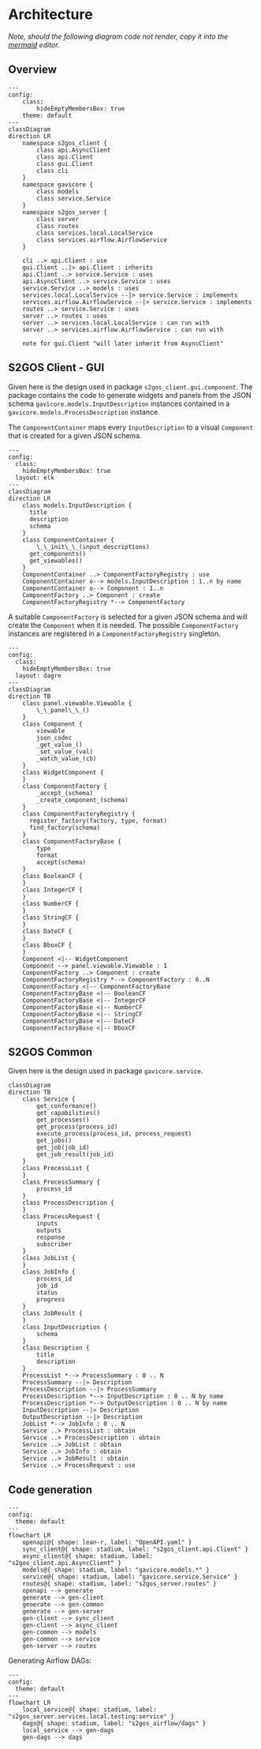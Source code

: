 # Architecture

_Note, should the following diagram code not render, copy it 
into the [mermaid](https://www.mermaidchart.com/) editor._

## Overview

```mermaid
---
config:
    class:
        hideEmptyMembersBox: true
    theme: default
---
classDiagram
direction LR
    namespace s2gos_client {
        class api.AsyncClient
        class api.Client
        class gui.Client
        class cli
    }
    namespace gavicore {
        class models
        class service.Service
    }
    namespace s2gos_server {
        class server
        class routes
        class services.local.LocalService
        class services.airflow.AirflowService
    }

    cli ..> api.Client : use
    gui.Client ..|> api.Client : inherits
    api.Client ..> service.Service : uses
    api.AsyncClient ..> service.Service : uses
    service.Service ..> models : uses
    services.local.LocalService --|> service.Service : implements
    services.airflow.AirflowService --|> service.Service : implements
    routes ..> service.Service : uses
    server ..> routes : uses
    server ..> services.local.LocalService : can run with
    server ..> services.airflow.AirflowService : can run with
    
    note for gui.Client "will later inherit from AsyncClient"
```

## S2GOS Client - GUI

Given here is the design used in package `s2gos_client.gui.component`.
The package contains the code to generate widgets and panels from the 
JSON schema `gavicore.models.InputDescription` instances contained in
a `gavicore.models.ProcessDescription` instance.

The `ComponentContainer` maps every `InputDescription` to a visual 
`Component` that is created for a given JSON schema.  

```mermaid
---
config:
  class:
    hideEmptyMembersBox: true
  layout: elk
---
classDiagram
direction LR
    class models.InputDescription {
      title
      description
      schema
    }
    class ComponentContainer {
	    \_\_init\_\_(input_descriptions)
      get_components()
      get_viewables()
    }
    ComponentContainer ..> ComponentFactoryRegistry : use
    ComponentContainer o--> models.InputDescription : 1..n by name
    ComponentContainer o--> Component : 1..n
    ComponentFactory ..> Component : create
    ComponentFactoryRegistry *--> ComponentFactory
```

A suitable `ComponentFactory` is selected for a given JSON schema
and will create the `Component` when it is needed.
The possible `ComponentFactory` instances are registered in a
 `ComponentFactoryRegistry` singleton.

```mermaid
---
config:
  class:
    hideEmptyMembersBox: true
  layout: dagre
---
classDiagram
direction TB
    class panel.viewable.Viewable {
	    \_\_panel\_\_()
    }
    class Component {
	    viewable
	    json_codec
	    _get_value_()
	    _set_value_(val)
	    _watch_value_(cb)
    }
    class WidgetComponent {
    }
    class ComponentFactory {
	    _accept_(schema)
	    _create_component_(schema)
    }
    class ComponentFactoryRegistry {
      register_factory(factory, type, format)
      find_factory(schema)
    }
    class ComponentFactoryBase {
	    type
	    format
	    accept(schema)
    }
    class BooleanCF {
    }
    class IntegerCF {
    }
    class NumberCF {
    }
    class StringCF {
    }
    class DateCF {
    }
    class BboxCF {
    }
    Component <|-- WidgetComponent
    Component --> panel.viewable.Viewable : 1 
    ComponentFactory ..> Component : create
    ComponentFactoryRegistry *--> ComponentFactory : 0..N
    ComponentFactory <|-- ComponentFactoryBase
    ComponentFactoryBase <|-- BooleanCF
    ComponentFactoryBase <|-- IntegerCF
    ComponentFactoryBase <|-- NumberCF
    ComponentFactoryBase <|-- StringCF
    ComponentFactoryBase <|-- DateCF
    ComponentFactoryBase <|-- BboxCF
```

## S2GOS Common

Given here is the design used in package `gavicore.service`.

```mermaid
classDiagram
direction TB
    class Service {
        get_conformance()
        get_capabilities()
        get_processes()
        get_process(process_id)
        execute_process(process_id, process_request)
        get_jobs()
        get_job(job_id)
        get_job_result(job_id)
    }
    class ProcessList {
    }
    class ProcessSummary {
        process_id
    }
    class ProcessDescription {
    }
    class ProcessRequest {
        inputs
        outputs
        response
        subscriber
    }
    class JobList {
    }
    class JobInfo {
        process_id
        job_id
        status
        progress
    }
    class JobResult {
    }
    class InputDescription {
        schema
    }
    class Description {
        title
        description
    }
    ProcessList *--> ProcessSummary : 0 .. N 
    ProcessSummary --|> Description
    ProcessDescription --|> ProcessSummary
    ProcessDescription *--> InputDescription : 0 .. N by name
    ProcessDescription *--> OutputDescription : 0 .. N by name
    InputDescription --|> Description
    OutputDescription --|> Description
    JobList *--> JobInfo : 0 .. N 
    Service ..> ProcessList : obtain
    Service ..> ProcessDescription : obtain
    Service ..> JobList : obtain
    Service ..> JobInfo : obtain
    Service ..> JobResult : obtain   
    Service ..> ProcessRequest : use      
```

## Code generation

```mermaid
---
config:
  theme: default
---
flowchart LR
    openapi@{ shape: lean-r, label: "OpenAPI.yaml" }
    sync_client@{ shape: stadium, label: "s2gos_client.api.Client" }
    async_client@{ shape: stadium, label: "s2gos_client.api.AsyncClient" }
    models@{ shape: stadium, label: "gavicore.models.*" }
    service@{ shape: stadium, label: "gavicore.service.Service" }
    routes@{ shape: stadium, label: "s2gos_server.routes" }
    openapi --> generate
    generate --> gen-client
    generate --> gen-common
    generate --> gen-server
    gen-client --> sync_client
    gen-client --> async_client
    gen-common --> models
    gen-common --> service
    gen-server --> routes
```


Generating Airflow DAGs:

```mermaid
---
config:
  theme: default
---
flowchart LR
    local_service@{ shape: stadium, label: "s2gos_server.services.local.testing:service" }
    dags@{ shape: stadium, label: "s2gos_airflow/dags" }
    local_service --> gen-dags
    gen-dags --> dags
```

